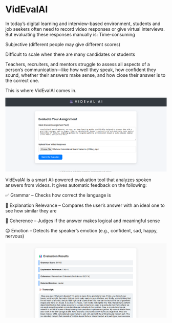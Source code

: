 # VidEvalAI

In today’s digital learning and interview-based environment, students and job seekers often need to record video responses or give virtual interviews. But evaluating these responses manually is:
Time-consuming

Subjective (different people may give different scores)

Difficult to scale when there are many candidates or students

Teachers, recruiters, and mentors struggle to assess all aspects of a person’s communication—like how well they speak, how confident they sound, whether their answers make sense, and how close their answer is to the correct one.


This is where VidEvalAI comes in.

![Image Alt](https://github.com/ananya472/VidEvalAI/blob/98d406a8404a36e3be50e6411d16c4c93688e916/Screenshot%202025-04-07%20083448.png)

VidEvalAI is a smart AI-powered evaluation tool that analyzes spoken answers from videos. It gives automatic feedback on the following:

✅ Grammar – Checks how correct the language is

🎯 Explanation Relevance – Compares the user’s answer with an ideal one to see how similar they are

💬 Coherence – Judges if the answer makes logical and meaningful sense

😊 Emotion – Detects the speaker’s emotion (e.g., confident, sad, happy, nervous)

![Image Alt](https://github.com/ananya472/VidEvalAI/blob/98d406a8404a36e3be50e6411d16c4c93688e916/Screenshot%202025-04-07%20083433.png)




